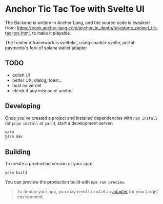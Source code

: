 # Anchor Tic Tac Toe with Svelte UI

The Backend is written in Anchor Lang, and the source code is tweaked from: https://book.anchor-lang.com/anchor_in_depth/milestone_project_tic-tac-toe.html, to make it playable.

The frontend framework is sveltekit, using shadcn-svelte, portal-payments's fork of solana wallet adapter 


## TODO
- polish UI
- better UX, dialog, toast...
- host on vercel
- check if any misuse of anchor 


## Developing

Once you've created a project and installed dependencies with `npm install` (or `pnpm install` or `yarn`), start a development server:

```bash
yarn 
yarn dev
```

## Building

To create a production version of your app:

```bash
yarn build
```





You can preview the production build with `npm run preview`.

> To deploy your app, you may need to install an [adapter](https://kit.svelte.dev/docs/adapters) for your target environment.
